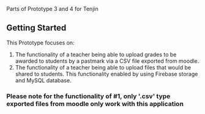 Parts of Prototype 3 and 4 for Tenjin

## Getting Started

This Prototype focuses on:
1. The functionality of a teacher being able to upload grades to be awarded to students by a pastmark via a CSV file exported from moodle.
2. The functionality of a teacher being able to upload files that would be shared to students. This functionality enabled by using Firebase storage and MySQL database.


### Please note for the functionality of #1, only '.csv' type exported files from moodle only work with this application
